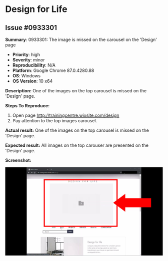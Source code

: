 # Design for Life
## Issue #0933301
**Summary**: 0933301: The image is missed on the carousel on the 'Design' page

- **Priority**: high
- **Severity**: minor
- **Reproducibility**: N/A
- **Platform**: Google Chrome 87.0.4280.88
- **OS**: Windows
- **OS Version**: 10 x64

**Description:** One of the images on the top carousel is missed on the 'Design' page.

**Steps To Reproduce:**
1. Open page http://trainingcentre.wixsite.com/design
2. Pay attention to the top images carousel.

**Actual result:** One of the images on the top carousel is missed on the 'Design' page.

**Expected result:** All images on the top carouser are presented on the 'Design' page.

**Screenshot:**

![0933301](0933301.jpg)
